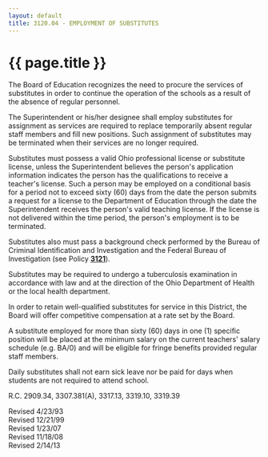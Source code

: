 ```yaml
---
layout: default
title: 3120.04 - EMPLOYMENT OF SUBSTITUTES
---
```


{{ page.title }}
================

The Board of Education recognizes the need to procure the services of
substitutes in order to continue the operation of the schools as a
result of the absence of regular personnel.

The Superintendent or his/her designee shall employ substitutes for
assignment as services are required to replace temporarily absent
regular staff members and fill new positions. Such assignment of
substitutes may be terminated when their services are no longer
required.

Substitutes must possess a valid Ohio professional license or substitute
license, unless the Superintendent believes the person's application
information indicates the person has the qualifications to receive a
teacher's license. Such a person may be employed on a conditional basis
for a period not to exceed sixty (60) days from the date the person
submits a request for a license to the Department of Education through
the date the Superintendent receives the person's valid teaching
license. If the license is not delivered within the time period, the
person's employment is to be terminated.

Substitutes also must pass a background check performed by the Bureau of
Criminal Identification and Investigation and the Federal Bureau of
Investigation (see Policy [**3121**](po3121.md)).

Substitutes may be required to undergo a tuberculosis examination in
accordance with law and at the direction of the Ohio Department of
Health or the local health department.

In order to retain well-qualified substitutes for service in this
District, the Board will offer competitive compensation at a rate set by
the Board.

A substitute employed for more than sixty (60) days in one (1) specific
position will be placed at the minimum salary on the current teachers'
salary schedule (e.g. BA/0) and will be eligible for fringe benefits
provided regular staff members.

Daily substitutes shall not earn sick leave nor be paid for days when
students are not required to attend school.

R.C. 2909.34, 3307.381(A), 3317.13, 3319.10, 3319.39

Revised 4/23/93\
 Revised 12/21/99\
 Revised 1/23/07\
 Revised 11/18/08\
 Revised 2/14/13
